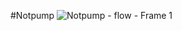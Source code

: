 #Notpump
![Notpump - flow - Frame 1](https://github.com/user-attachments/assets/6a2234d0-7f81-479f-930e-044e01283903)
